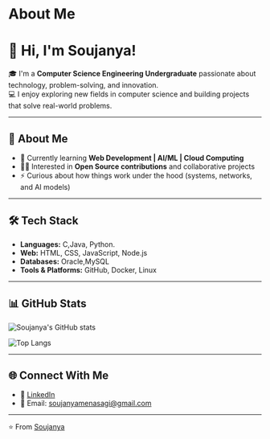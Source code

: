 # About Me

# 👋 Hi, I'm Soujanya!  

🎓 I'm a **Computer Science Engineering Undergraduate** passionate about technology, problem-solving, and innovation.  
💻 I enjoy exploring new fields in computer science and building projects that solve real-world problems.  

---

## 🚀 About Me  
- 🌱 Currently learning **Web Development | AI/ML | Cloud Computing**  
- 👨‍💻 Interested in **Open Source contributions** and collaborative projects  
- ⚡ Curious about how things work under the hood (systems, networks, and AI models)  

---

## 🛠️ Tech Stack  
- **Languages:** C,Java, Python.   
- **Web:** HTML, CSS, JavaScript, Node.js  
- **Databases:** Oracle,MySQL   
- **Tools & Platforms:** GitHub, Docker, Linux  

---

## 📊 GitHub Stats  
![Soujanya's GitHub stats](https://github-readme-stats.vercel.app/api?username=Soujanya653&show_icons=true&theme=tokyonight)  

![Top Langs](https://github-readme-stats.vercel.app/api/top-langs/?username=Soujanya653&layout=compact&theme=tokyonight)  

---

## 🌐 Connect With Me  
- 💼 [LinkedIn]([https://www.linkedin.com/](https://www.linkedin.com/in/soujanya-menasagi-49684526a/))  
- 📧 Email: soujanyamenasagi@gmail.com  

---

⭐️ From [Soujanya](https://github.com/Soujanya653)
